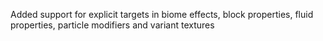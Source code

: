 Added support for explicit targets in biome effects, block properties, fluid properties, particle modifiers and variant textures